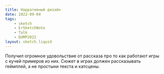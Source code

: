 ```yaml
---
title: Нарративный дизайн
date: 2022-09-04
tags:
    - sketch
    - ErSketchNote
    - Talk
    - DUMP2022
layout: sketch.liquid
---
```


Получил огромное удовольствие от рассказа про то как работают игры с кучей примеров из них. Сюжет в играх должен рассказывать геймплей, а не простыни текста и катсцены.
